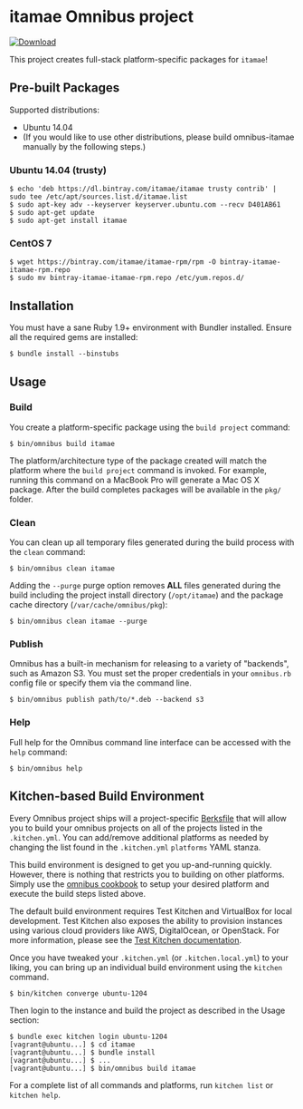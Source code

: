 itamae Omnibus project
======================

[ ![Download](https://api.bintray.com/packages/itamae/itamae/itamae/images/download.svg) ](https://bintray.com/itamae/itamae/itamae/_latestVersion)

This project creates full-stack platform-specific packages for
`itamae`!

Pre-built Packages
------------------

Supported distributions:

- Ubuntu 14.04
- (If you would like to use other distributions, please build omnibus-itamae manually by the following steps.)

### Ubuntu 14.04 (trusty)

```
$ echo 'deb https://dl.bintray.com/itamae/itamae trusty contrib' | sudo tee /etc/apt/sources.list.d/itamae.list
$ sudo apt-key adv --keyserver keyserver.ubuntu.com --recv D401AB61
$ sudo apt-get update
$ sudo apt-get install itamae
```

### CentOS 7

```
$ wget https://bintray.com/itamae/itamae-rpm/rpm -O bintray-itamae-itamae-rpm.repo
$ sudo mv bintray-itamae-itamae-rpm.repo /etc/yum.repos.d/
```

Installation
------------
You must have a sane Ruby 1.9+ environment with Bundler installed. Ensure all
the required gems are installed:

```shell
$ bundle install --binstubs
```

Usage
-----
### Build

You create a platform-specific package using the `build project` command:

```shell
$ bin/omnibus build itamae
```

The platform/architecture type of the package created will match the platform
where the `build project` command is invoked. For example, running this command
on a MacBook Pro will generate a Mac OS X package. After the build completes
packages will be available in the `pkg/` folder.

### Clean

You can clean up all temporary files generated during the build process with
the `clean` command:

```shell
$ bin/omnibus clean itamae
```

Adding the `--purge` purge option removes __ALL__ files generated during the
build including the project install directory (`/opt/itamae`) and
the package cache directory (`/var/cache/omnibus/pkg`):

```shell
$ bin/omnibus clean itamae --purge
```

### Publish

Omnibus has a built-in mechanism for releasing to a variety of "backends", such
as Amazon S3. You must set the proper credentials in your `omnibus.rb` config
file or specify them via the command line.

```shell
$ bin/omnibus publish path/to/*.deb --backend s3
```

### Help

Full help for the Omnibus command line interface can be accessed with the
`help` command:

```shell
$ bin/omnibus help
```

Kitchen-based Build Environment
-------------------------------
Every Omnibus project ships will a project-specific
[Berksfile](http://berkshelf.com/) that will allow you to build your omnibus projects on all of the projects listed
in the `.kitchen.yml`. You can add/remove additional platforms as needed by
changing the list found in the `.kitchen.yml` `platforms` YAML stanza.

This build environment is designed to get you up-and-running quickly. However,
there is nothing that restricts you to building on other platforms. Simply use
the [omnibus cookbook](https://github.com/opscode-cookbooks/omnibus) to setup
your desired platform and execute the build steps listed above.

The default build environment requires Test Kitchen and VirtualBox for local
development. Test Kitchen also exposes the ability to provision instances using
various cloud providers like AWS, DigitalOcean, or OpenStack. For more
information, please see the [Test Kitchen documentation](http://kitchen.ci).

Once you have tweaked your `.kitchen.yml` (or `.kitchen.local.yml`) to your
liking, you can bring up an individual build environment using the `kitchen`
command.

```shell
$ bin/kitchen converge ubuntu-1204
```

Then login to the instance and build the project as described in the Usage
section:

```shell
$ bundle exec kitchen login ubuntu-1204
[vagrant@ubuntu...] $ cd itamae
[vagrant@ubuntu...] $ bundle install
[vagrant@ubuntu...] $ ...
[vagrant@ubuntu...] $ bin/omnibus build itamae
```

For a complete list of all commands and platforms, run `kitchen list` or
`kitchen help`.
